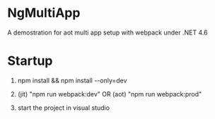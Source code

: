 # NgMultiApp
A demostration for aot multi app setup with webpack under .NET 4.6


# Startup

1. npm install && npm install --only=dev

2. (jit) "npm run webpack:dev" OR (aot) "npm run webpack:prod"

3. start the project in visual studio
